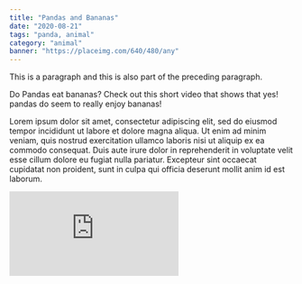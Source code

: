 ```yaml
---
title: "Pandas and Bananas"
date: "2020-08-21"
tags: "panda, animal"
category: "animal"
banner: "https://placeimg.com/640/480/any"
---
```


This is a paragraph
    and this is also part of the preceding paragraph.

Do Pandas eat bananas? Check out this short video that shows that yes! pandas do
seem to really enjoy bananas!

Lorem ipsum dolor sit amet, consectetur adipiscing elit, sed do eiusmod tempor incididunt ut labore et dolore magna aliqua. Ut enim ad minim veniam, quis nostrud exercitation ullamco laboris nisi ut aliquip ex ea commodo consequat. Duis aute irure dolor in reprehenderit in voluptate velit esse cillum dolore eu fugiat nulla pariatur. Excepteur sint occaecat cupidatat non proident, sunt in culpa qui officia deserunt mollit anim id est laborum.



<iframe  src="https://www.youtube.com/embed/4SZl1r2O_bY" frameborder="0" allowfullscreen></iframe>